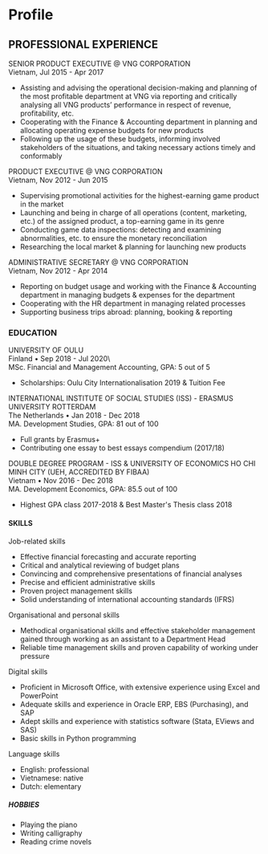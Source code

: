 # Profile
## PROFESSIONAL EXPERIENCE  
SENIOR PRODUCT EXECUTIVE @ VNG CORPORATION  
Vietnam, Jul 2015 - Apr 2017
- Assisting and advising the operational decision-making and planning of the most profitable department at VNG via reporting and critically analysing all VNG products’ performance in respect of revenue, profitability, etc.
- Cooperating with the Finance & Accounting department in planning and allocating operating expense budgets for new products 
-	Following up the usage of these budgets, informing involved stakeholders of the situations, and taking necessary actions timely and conformably

PRODUCT EXECUTIVE @ VNG CORPORATION  
Vietnam, Nov 2012 - Jun 2015  
-	Supervising promotional activities for the highest-earning game product in the market
-	Launching and being in charge of all operations (content, marketing, etc.) of the assigned product, a top-earning game in its genre
-	Conducting game data inspections: detecting and examining abnormalities, etc. to ensure the monetary reconciliation
-	Researching the local market & planning for launching new products

ADMINISTRATIVE SECRETARY @ VNG CORPORATION  
Vietnam, Nov 2012 - Apr 2014
-	Reporting on budget usage and working with the Finance & Accounting department in managing budgets & expenses for the department
-	Cooperating with the HR department in managing related processes
-	Supporting business trips abroad: planning, booking & reporting

### EDUCATION
UNIVERSITY OF OULU    
Finland • Sep 2018 - Jul 2020\    
MSc. Financial and Management Accounting, GPA: 5 out of 5  
-	Scholarships: Oulu City Internationalisation 2019 & Tuition Fee

INTERNATIONAL INSTITUTE OF SOCIAL STUDIES (ISS) - ERASMUS UNIVERSITY ROTTERDAM  
The Netherlands • Jan 2018 - Dec 2018  
MA. Development Studies, GPA: 81 out of 100
-	Full grants by Erasmus+
-	Contributing one essay to best essays compendium (2017/18)

DOUBLE DEGREE PROGRAM - ISS & UNIVERSITY OF ECONOMICS HO CHI MINH CITY (UEH, ACCREDITED BY FIBAA)  
Vietnam • Nov 2016 - Dec 2018  
MA. Development Economics, GPA: 85.5 out of 100
-	Highest GPA class 2017-2018 & Best Master's Thesis class 2018

#### SKILLS
Job-related skills
-	Effective financial forecasting and accurate reporting
-	Critical and analytical reviewing of budget plans
-	Convincing and comprehensive presentations of financial analyses
-	Precise and efficient administrative skills
-	Proven project management skills
-	Solid understanding of international accounting standards (IFRS)

Organisational and personal skills
-	Methodical organisational skills and effective stakeholder management gained through working as an assistant to a Department Head
-	Reliable time management skills and proven capability of working under pressure

Digital skills
-	Proficient in Microsoft Office, with extensive experience using Excel and PowerPoint
-	Adequate skills and experience in Oracle ERP, EBS (Purchasing), and SAP
-	Adept skills and experience with statistics software (Stata, EViews and SAS)
-	Basic skills in Python programming

Language skills
-	English: professional
-	Vietnamese: native 
-	Dutch: elementary

##### HOBBIES
-	Playing the piano      
-	Writing calligraphy
- Reading crime novels

